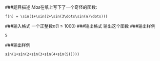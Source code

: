 ###题目描述
$Mas$在纸上写下了一个奇怪的函数:
```katex
f(n) = \sin(1+\sin(2+\sin(3\dots\sin(n)\dots)))
```
###输入格式
一个正整数$n(1 \leq 1000)$
###输出格式
输出这个函数
###输出样例
```
5
```
###输出样例
```
sin(1+sin(2+sin(3+sin(4+sin(5)))))